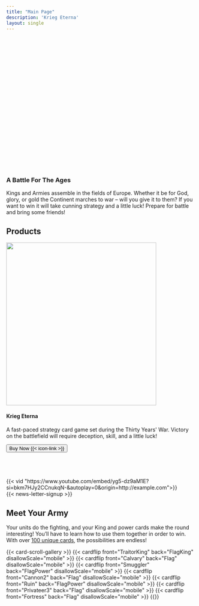 ```yaml
---
title: "Main Page"
description: 'Krieg Eterna'
layout: single
---
```


<section class="gradient odd-gradient">
    <div class="main-section" style="padding-top: 20px">
        <div class="title-wrapper css-UDQ10">
            <div class="css-tqeem">
                <div class="css-UZpTh" style="padding-top:65%;">
                    <picture>
                        <img src="/images/Title.png?w=660" alt="" class="css-EzJAk">
                    </picture>
                </div>
                <h3 data-text="A Battle For The Ages" class="top-title"><span>A Battle For The
                        Ages</span></h3>
                <div class="top-paragraph">
                    <p>Kings and Armies assemble in the fields of Europe. Whether it be for God,
                        glory, or gold the Continent marches to war – will you give it to them?
                        If you want to win it will take cunning strategy and a little luck!
                        Prepare for battle and bring some friends!</p>
                </div>
            </div>
        </div>
    </div>
</section>

<section class="gradient even-gradient">
    <div class="main-section">
        <div class="sub-section">
            <div class="title-wrapper">
                <h2>Products</h2>
            </div>
        </div>
        <div class="css-3c0LG product-scroll-box" style="--container-max-width:1200px;">
            <div class="product-box-outer">
                <div class="product-box-wrapper">
                    <div class="swiper-slide product-box swiper-slide-next">
                        <picture>
                            <source srcset="/images/DeluxeDeckRender.png?fm=webp" type="image/webp">
                            <img src="/images/DeluxeDeckRender.png" alt="" width="400" height="433"
                                loading="lazy">
                        </picture>
                        <div>
                            <h4 class="product-title" data-text="Standard Edition">Krieg Eterna<h4>
                        </div>
                        <div class="product-desc">
                            <p>A fast-paced strategy card game set during the Thirty Years' War. Victory on the battlefield will require deception, skill, and a little luck!
                            </p>
                        </div>
                        <div class="css-cW5DV">
                            <div class="css-nd7IL">
                                <div>
                                    <div class="css-AX10X">
                                        <a href="https://www.amazon.com/dp/B0CJHWGZYF?maas=maas_adg_3D8873ABA7D50C8B8D9E95ECC82A19D9_afap_abs&ref_=aa_maas&tag=maas"
                                            target="_blank" rel="noopener">
                                            <button class="css-lV1Vi buy-product-button css-ExOVn">
                                                <span>
                                                    Buy Now&nbsp{{< icon-link >}}
                                                </span>
                                            </button>
                                        </a>
                                    </div>
                                </div>
                            </div>
                        </div>
                    </div>
                </div>
            </div>
        </div>
        </br>
        </br>
        </br>
        </br>
        {{< vid  "https://www.youtube.com/embed/yg5-dz9aM1E?si=bkm7HJy2CCnukqN-&autoplay=0&origin=http://example.com">}}
    </div>
</section>

<section class="gradient odd-gradient">
    {{< news-letter-signup >}}
</section>
<section id="new-cards-showcase" class="gradient even-gradient">
    <div class="main-section">
        <div class="sub-section">
            <div class="title-wrapper">
                <h2>Meet Your Army</h2>
            </div>
            <p class="css-tg8OC">
                Your units do the fighting, and your King and power cards make the
                round interesting! You’ll have to learn how to use them together in order to win.
                With over <a href="/compendium">100 unique cards</a>, the possibilities are endless!
            </p>
        </div>
        <div class="css-XorOV" style="--container-flex-direction:column-reverse;">
            <div class="css-JEZym" style="--intersection-offset:0;">
            </div>
                {{< card-scroll-gallery >}}
                    {{< cardflip front="TraitorKing" back="FlagKing" disallowScale="mobile" >}}
                    {{< cardflip front="Calvary" back="Flag" disallowScale="mobile" >}}
                    {{< cardflip front="Smuggler" back="FlagPower" disallowScale="mobile" >}}
                    {{< cardflip front="Cannon2" back="Flag" disallowScale="mobile" >}}
                    {{< cardflip front="Ruin" back="FlagPower" disallowScale="mobile" >}}
                    {{< cardflip front="Privateer3" back="Flag" disallowScale="mobile" >}}
                    {{< cardflip front="Fortress" back="Flag" disallowScale="mobile" >}}
                {{</ card-scroll-gallery >}}
        </div>
    </div>
</section>